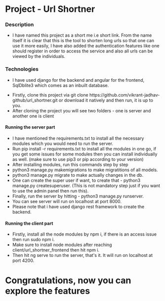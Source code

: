 <h1>Project - Url Shortner</h1>

<h3>Description</h3>
<ul>
<li>
I have named this project as a short me i.e short link. From the name itself it is clear that this is the tool to shorten long urls so that one can use it more easily, I have also added the authentication features like one should register in order to access the service and also all urls can be viewed by the individuals.
</li>
</ul>

<h3>Technologies</h3>
<ul>
<li>
I have used django for the backend and angular for the frontend, SqlDblite3 which comes as an inbuilt database.
</li>
</ul>
<p> </p>

<ul>
<li>
Firstly, clone this project via git clone https://github.com/vikrant-jadhav-github/url_shortner.git or download it natively and then run, it is up to you.
</li>
<li>
After cloning the project you will see two folders - one is server and another one is client
</li>
</ul>

<h4>Running the server part</h4>
<ul>
<li>
I have mentioned the requirements.txt to install all the necessary modules which you would need to run the server.
</li>
<li>
Run pip install -r requirements.txt to install all the modules in one go, if you get some issues for some modules then you can install individually as well. (make sure to use pip3 or pip according to your version)
</li>
<li>
After installing modules, run this commands step by step
</li>
<li>
python3 manage.py makemigrations to make migratitions of all models.
</li>
<li>
python3 manage.py migrate to make actually changes in the db.
</li>
<li>
One can create the super user if want, to create that - python3 manage.py createsuperuser. (This is not mandatory step just if you want to use the admin panel then run this).
</li>
<li>
Finally, run the server by hitting - python3 manage.py runserver.
</li>
<li>
You can see server will run on localhost at port 8000.
</li>
<li>
Please note that i have used django rest framework to create the backend.
</li>
</ul>

<h4>Running the client part</h4>
<ul>
<li>
Firstly, install all the node modules by npm i, if there is an access issue then run sudo npm i.
</li>
<li>
Make sure to install node modules after reaching client/url_shortner_frontend then hit npm i.
</li>
<li>
Then hit ng serve to run the server, that's it. It will run on localhost at port 4200.
</li>
</ul>

<h1>Congratulations, now you can explore the features </h1>
